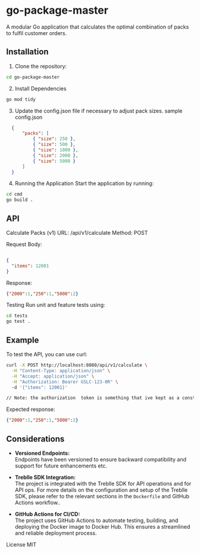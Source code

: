 # go-package-master
A modular Go application that calculates the optimal combination of packs to fulfil customer orders.

## Installation

1. Clone the repository:

```sh
cd go-package-master
```
2. Install Dependencies
```sh
go mod tidy
```

3. Update the config.json file if necessary to adjust pack sizes.
   sample config.json
```json
  {
      "packs": [
          { "size": 250 },
          { "size": 500 },
          { "size": 1000 },
          { "size": 2000 },
          { "size": 5000 }
      ]
  }
```
4. Running the Application
Start the application by running:

```sh
cd cmd
go build .
```

## API
Calculate Packs (v1)
URL: /api/v1/calculate
Method: POST

Request Body:
```json

{
  "items": 12001
}
```
Response:
```json
{"2000":1,"250":1,"5000":2}
```
Testing
Run unit and feature tests using:

```sh
cd tests
go test .
```

## Example
To test the API, you can use curl:

```sh
curl -X POST http://localhost:8080/api/v1/calculate \
  -H "Content-Type: application/json" \
  -H "Accept: application/json" \
  -H "Authorization: Bearer GSLC-123-0R" \ 
  -d '{"items": 12001}'

// Note: the authorization  token is something that ive kept as a constant for now with  value as shown above
```

Expected response:

```json
{"2000":1,"250":1,"5000":2}
```

## Considerations
- **Versioned Endpoints:**  
  Endpoints have been versioned to ensure backward compatibility and support for future enhancements etc.

- **Treblle SDK Integration:**  
 The project is integrated with the Treblle SDK for API operations and for API ops.  For more details on the configuration and setup of the Treblle SDK, please refer to the relevant sections in the `Dockerfile` and GitHub Actions workflow..

- **GitHub Actions for CI/CD:**  
  The project uses GitHub Actions to automate testing, building, and deploying the Docker image to Docker Hub. This ensures a streamlined and reliable deployment process.


License
MIT
